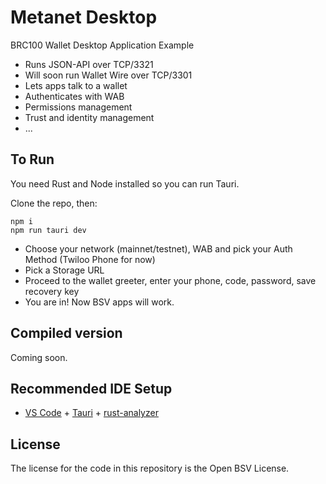 # Metanet Desktop

BRC100 Wallet Desktop Application Example

- Runs JSON-API over TCP/3321
- Will soon run Wallet Wire over TCP/3301
- Lets apps talk to a wallet
- Authenticates with WAB
- Permissions management
- Trust and identity management
- ...

## To Run

You need Rust and Node installed so you can run Tauri.

Clone the repo, then:

```
npm i
npm run tauri dev
```

- Choose your network (mainnet/testnet), WAB and pick your Auth Method (Twiloo Phone for now)
- Pick a Storage URL
- Proceed to the wallet greeter, enter your phone, code, password, save recovery key
- You are in! Now BSV apps will work.

## Compiled version

Coming soon.

## Recommended IDE Setup

- [VS Code](https://code.visualstudio.com/) + [Tauri](https://marketplace.visualstudio.com/items?itemName=tauri-apps.tauri-vscode) + [rust-analyzer](https://marketplace.visualstudio.com/items?itemName=rust-lang.rust-analyzer)

## License

The license for the code in this repository is the Open BSV License.

